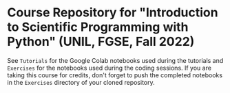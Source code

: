 # Course Repository for "Introduction to Scientific Programming with Python" (UNIL, FGSE, Fall 2022)

See `Tutorials` for the Google Colab notebooks used during the tutorials and `Exercises` for the notebooks used during the coding sessions. If you are taking this course for credits, don't forget to push the completed notebooks in the `Exercises` directory of your cloned repository.
